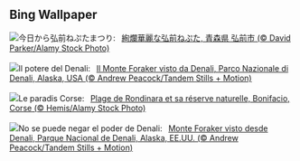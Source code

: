 ## Bing Wallpaper
![](https://www.bing.com/th?id=OHR.Neputa2023_JA-JP9406912677_UHD.jpg&w=1000)今日から弘前ねぷたまつり:&nbsp;&ensp;[絢爛華麗な弘前ねぷた, 青森県 弘前市 (© David Parker/Alamy Stock Photo)](https://www.bing.com/th?id=OHR.Neputa2023_JA-JP9406912677_UHD.jpg)
<br><br/>
![](https://www.bing.com/th?id=OHR.DenaliClimber_IT-IT5864283089_UHD.jpg&w=1000)Il potere del Denali:&nbsp;&ensp;[Il Monte Foraker visto da Denali, Parco Nazionale di Denali, Alaska, USA (© Andrew Peacock/Tandem Stills + Motion)](https://www.bing.com/th?id=OHR.DenaliClimber_IT-IT5864283089_UHD.jpg)
<br><br/>
![](https://www.bing.com/th?id=OHR.Corse_FR-FR1073041933_UHD.jpg&w=1000)Le paradis Corse:&nbsp;&ensp;[Plage de Rondinara et sa réserve naturelle, Bonifacio, Corse (© Hemis/Alamy Stock Photo)](https://www.bing.com/th?id=OHR.Corse_FR-FR1073041933_UHD.jpg)
<br><br/>
![](https://www.bing.com/th?id=OHR.DenaliClimber_ES-ES3274030285_UHD.jpg&w=1000)No se puede negar el poder de Denali:&nbsp;&ensp;[Monte Foraker visto desde Denali, Parque Nacional de Denali, Alaska, EE.UU. (© Andrew Peacock/Tandem Stills + Motion)](https://www.bing.com/th?id=OHR.DenaliClimber_ES-ES3274030285_UHD.jpg)
<br><br/>
